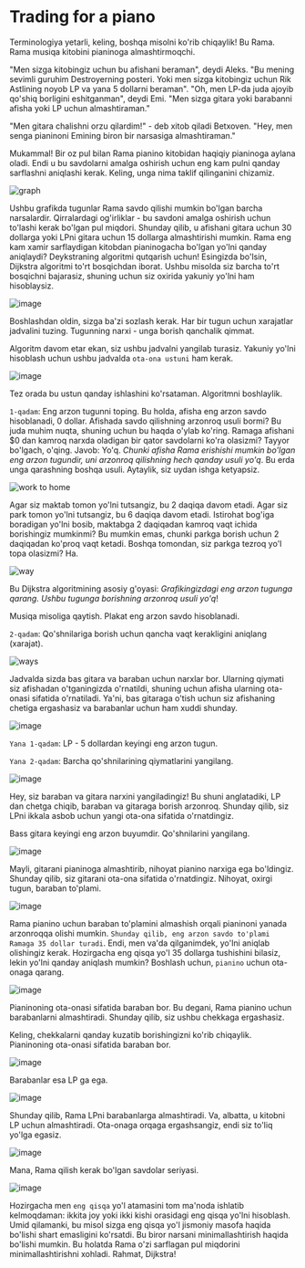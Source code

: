 # Trading for a piano

Terminologiya yetarli, keling, boshqa misolni ko'rib chiqaylik! Bu Rama. Rama musiqa kitobini pianinoga almashtirmoqchi.

"Men sizga kitobingiz uchun bu afishani beraman", deydi Aleks. "Bu mening sevimli guruhim Destroyerning posteri. Yoki men sizga kitobingiz uchun Rik Astlining noyob LP va yana 5 dollarni beraman". "Oh, men LP-da juda ajoyib qo'shiq borligini eshitganman", deydi Emi. "Men sizga gitara yoki barabanni afisha yoki LP uchun almashtiraman."

"Men gitara chalishni orzu qilardim!" - deb xitob qiladi Betxoven. "Hey, men senga pianinoni Emining biron bir narsasiga almashtiraman." 

Mukammal! Bir oz pul bilan Rama pianino kitobidan haqiqiy pianinoga aylana oladi. Endi u bu savdolarni amalga oshirish uchun eng kam pulni qanday sarflashni aniqlashi kerak. Keling, unga nima taklif qilinganini chizamiz.

![graph](image-24.png)

Ushbu grafikda tugunlar Rama savdo qilishi mumkin bo'lgan barcha narsalardir. Qirralardagi og'irliklar - bu savdoni amalga oshirish uchun to'lashi kerak bo'lgan pul miqdori. Shunday qilib, u afishani gitara uchun 30 dollarga yoki LPni gitara uchun 15 dollarga almashtirishi mumkin. Rama eng kam xamir sarflaydigan kitobdan pianinogacha bo'lgan yo'lni qanday aniqlaydi? Deykstraning algoritmi qutqarish uchun! Esingizda bo'lsin, Dijkstra algoritmi to'rt bosqichdan iborat. Ushbu misolda siz barcha to'rt bosqichni bajarasiz, shuning uchun siz oxirida yakuniy yo'lni ham hisoblaysiz.

![image](image-25.png)

Boshlashdan oldin, sizga ba'zi sozlash kerak. Har bir tugun uchun xarajatlar jadvalini tuzing. Tugunning narxi - unga borish qanchalik qimmat.

Algoritm davom etar ekan, siz ushbu jadvalni yangilab turasiz. Yakuniy yo'lni hisoblash uchun ushbu jadvalda `ota-ona ustuni` ham kerak.

![image](image-26.png)

Tez orada bu ustun qanday ishlashini ko'rsataman. Algoritmni boshlaylik.

`1-qadam`: Eng arzon tugunni toping. Bu holda, afisha eng arzon savdo hisoblanadi, 0 dollar. Afishada savdo qilishning arzonroq usuli bormi? Bu juda muhim nuqta, shuning uchun bu haqda o'ylab ko'ring. Ramaga afishani $0 dan kamroq narxda oladigan bir qator savdolarni ko'ra olasizmi? Tayyor bo'lgach, o'qing. Javob: Yo'q. *Chunki afisha Rama erishishi mumkin bo'lgan eng arzon tugundir, uni arzonroq qilishning hech qanday usuli yo'q*. Bu erda unga qarashning boshqa usuli. Aytaylik, siz uydan ishga ketyapsiz.

![work to home](image-27.png)

Agar siz maktab tomon yo'lni tutsangiz, bu 2 daqiqa davom etadi. Agar siz park tomon yo'lni tutsangiz, bu 6 daqiqa davom etadi. Istirohat bog'iga boradigan yo'lni bosib, maktabga 2 daqiqadan kamroq vaqt ichida borishingiz mumkinmi? Bu mumkin emas, chunki parkga borish uchun 2 daqiqadan ko'proq vaqt ketadi. Boshqa tomondan, siz parkga tezroq yo'l topa olasizmi? Ha.

![way](image-28.png)

Bu Dijkstra algoritmining asosiy g'oyasi: *Grafikingizdagi eng arzon tugunga qarang. Ushbu tugunga borishning arzonroq usuli yo'q*!

Musiqa misoliga qaytish. Plakat eng arzon savdo hisoblanadi.

`2-qadam`: Qo'shnilariga borish uchun qancha vaqt kerakligini aniqlang (xarajat).

![ways](image-29.png)

Jadvalda sizda bas gitara va baraban uchun narxlar bor. Ularning qiymati siz afishadan o'tganingizda o'rnatildi, shuning uchun afisha ularning ota-onasi sifatida o'rnatiladi. Ya'ni, bas gitaraga o'tish uchun siz afishaning chetiga ergashasiz va barabanlar uchun ham xuddi shunday.

![image](image-30.png)

`Yana 1-qadam`: LP - 5 dollardan keyingi eng arzon tugun.

`Yana 2-qadam`: Barcha qo'shnilarining qiymatlarini yangilang.

![image](image-31.png)

Hey, siz baraban va gitara narxini yangiladingiz! Bu shuni anglatadiki, LP dan chetga chiqib, baraban va gitaraga borish arzonroq. Shunday qilib, siz LPni ikkala asbob uchun yangi ota-ona sifatida o'rnatdingiz.

Bass gitara keyingi eng arzon buyumdir. Qo'shnilarini yangilang.

![image](image-32.png)

Mayli, gitarani pianinoga almashtirib, nihoyat pianino narxiga ega bo'ldingiz. Shunday qilib, siz gitarani ota-ona sifatida o'rnatdingiz. Nihoyat, oxirgi tugun, baraban to'plami.

![image](image-33.png)

Rama pianino uchun baraban to'plamini almashish orqali pianinoni yanada arzonroqqa olishi mumkin. `Shunday qilib, eng arzon savdo to'plami Ramaga 35 dollar turadi`. Endi, men va'da qilganimdek, yo'lni aniqlab olishingiz kerak. Hozirgacha eng qisqa yo'l 35 dollarga tushishini bilasiz, lekin yo'lni qanday aniqlash mumkin? Boshlash uchun, `pianino` uchun ota-onaga qarang.

![image](image-34.png)

Pianinoning ota-onasi sifatida baraban bor. Bu degani, Rama pianino uchun barabanlarni almashtiradi. Shunday qilib, siz ushbu chekkaga ergashasiz.

Keling, chekkalarni qanday kuzatib borishingizni ko'rib chiqaylik. Pianinoning ota-onasi sifatida baraban bor.

![image](image-35.png)

Barabanlar esa LP ga ega.

![image](image-36.png)

Shunday qilib, Rama LPni barabanlarga almashtiradi. Va, albatta, u kitobni LP uchun almashtiradi. Ota-onaga orqaga ergashsangiz, endi siz to'liq yo'lga egasiz.

![image](image-37.png)

Mana, Rama qilish kerak bo'lgan savdolar seriyasi.

![image](image-38.png)

Hozirgacha men `eng qisqa` yo'l atamasini tom ma'noda ishlatib kelmoqdaman: ikkita joy yoki ikki kishi orasidagi eng qisqa yo'lni hisoblash. Umid qilamanki, bu misol sizga eng qisqa yo'l jismoniy masofa haqida bo'lishi shart emasligini ko'rsatdi. Bu biror narsani minimallashtirish haqida bo'lishi mumkin. Bu holatda Rama o'zi sarflagan pul miqdorini minimallashtirishni xohladi. Rahmat, Dijkstra!